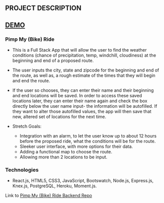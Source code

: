 ## PROJECT DESCRIPTION

## [DEMO](https://youtu.be/3b8NMjVOzZw)

### Pimp My (Bike) Ride
* This is a Full Stack App that will allow the user to find the weather conditions (chance of precipitation, temp, windchill, cloudiness) at the beginning and end of a proposed route. 

* The user inputs the city, state and zipcode for the beginning and end of the route, as well as, a rough estimate of the times that they will begin and end the route. 

* If the user so chooses, they can enter their name and their beginning and end locations will be saved. In order to access these saved locations later, they can enter their name again and check the box directly below the user name input- the information will be autofilled. If they want to alter those autofilled values, the app will then save that new, altered set of locations for the next time.

* Stretch Goals:
    * Integration with an alarm, to let the user know up to about 12 hours before the proposed ride, what the conditions will be for the route.
    * Sleeker user interface, with more options for their data.
    * Adding a functional map to choose the route.
    * Allowing more than 2 locations to be input.

### Technologies
* React.js, HTML5, CSS3, JavaScript, Bootswatch, Node.js, Express.js, Knex.js, PostgreSQL, Heroku, Moment.js.

Link to [Pimp My (Bike) Ride Backend Repo](https://github.com/jeff-burns/bucket-3-server)
